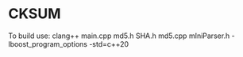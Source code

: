 # CKSUM

To build use:
clang++ main.cpp md5.h SHA.h md5.cpp mIniParser.h -lboost_program_options -std=c++20
